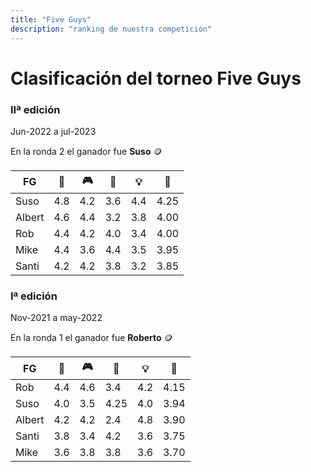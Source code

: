 ```yaml
--- 
title: "Five Guys"
description: "ranking de nuestra competición"
--- 
```

# Clasificación del torneo Five Guys

### IIª edición  
  
Jun-2022 a jul-2023 
  
En la ronda 2 el ganador fue **Suso** 🪙  
  
|FG|🍲|🎮|💸|💡|👑| 
|---|---|---|---|---|---| 
|Suso|4.8|4.2|3.6|4.4|4.25| 
|Albert|4.6|4.4|3.2|3.8|4.00| 
|Rob|4.4|4.2|4.0|3.4|4.00|  
|Mike|4.4|3.6|4.4|3.5|3.95| 
|Santi|4.2|4.2|3.8|3.2|3.85| 
  
  
### Iª edición  
  
Nov-2021 a may-2022 
  
En la ronda 1 el ganador fue **Roberto** 🪙 
  
|FG|🍲|🎮|💸|💡|👑| 
|---|---|---|---|---|---| 
|Rob|4.4|4.6|3.4|4.2|4.15| 
|Suso|4.0|3.5|4.25|4.0|3.94| 
|Albert|4.2|4.2|2.4|4.8|3.90| 
|Santi|3.8|3.4|4.2|3.6|3.75| 
|Mike|3.6|3.8|3.8|3.6|3.70|
